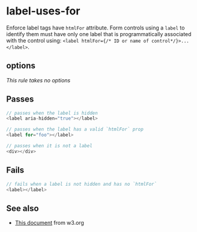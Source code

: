 # label-uses-for

Enforce label tags have `htmlFor` attribute. Form controls using a `label` to
identify them must have only one label that is programmatically associated with
the control using: `<label htmlFor={/* ID or name of control*/}>...</label>`.


## options

*This rule takes no options*

## Passes

```js
// passes when the label is hidden
<label aria-hidden="true"></label>

// passes when the label has a valid `htmlFor` prop
<label for="foo"></label>

// passes when it is not a label
<div></div>
```

## Fails

```js
// fails when a label is not hidden and has no `htmlFor`
<label></label>
```

## See also

 - [This document](https://www.w3.org/WAI/tutorials/forms/labels) from w3.org
